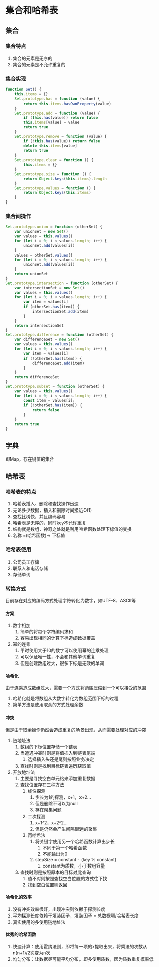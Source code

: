 # 集合和哈希表

## 集合

### 集合特点

1. 集合的元素是无序的
2. 集合的元素是不允许重复的

### 集合实现

```js
function Set() {
    this.items = {}
    Set.prototype.has = function (value) {
        return this.items.hasOwnProperty(value)
    }
    Set.prototype.add = function (value) {
        if (this.has(value)) return false
        this.items[value] = value
        return true
    }
    Set.prototype.remove = function (value) {
        if (!this.has(value)) return false
        delete this.items[value]
        return true
    }
    Set.prototype.clear = function () {
        this.items = {}
    }
    Set.prototype.size = function () {
        return Object.keys(this.items).length
    }
    Set.prototype.values = function () {
        return Object.keys(this.items)
    }
}
```

### 集合间操作

```js
Set.prototype.union = function (otherSet) {
    var unionSet = new Set()
    var values = this.values()
    for (let i = 0; i < values.length; i++) {
        unionSet.add(values[i])
    }
    values = otherSet.values()
    for (let i = 0; i < values.length; i++) {
        unionSet.add(values[i])
    }
    return unionSet
}
Set.prototype.intersection = function (otherSet) {
    var intersectionSet = new Set()
    var values = this.values()
    for (let i = 0; i < values.length; i++) {
        var item = values[i]
        if (otherSet.has(item)) {
            intersectionSet.add(item)
        }
    }
    return intersectionSet
}
Set.prototype.difference = function (otherSet) {
    var differenceSet = new Set()
    var values = this.values()
    for (let i = 0; i < values.length; i++) {
        var item = values[i]
        if (!otherSet.has(item)) {
            differenceSet.add(item)
        }
    }
    return differenceSet
}
Set.prototype.subset = function (otherSet) {
    var values = this.values()
    for (let i = 0; i < values.length; i++) {
        const item = values[i];
        if (!otherSet.has(item)) {
            return false
        }
    }
    return true
}
```

## 字典

即Map，存在键值的集合

## 哈希表

### 哈希表的特点

1. 哈希表插入、删除和查找操作迅速
2. 无论多少数据，插入和删除时间接近O(1)
3. 查找比树快，并且编码容易
4. 哈希表是无序的，同时key不允许重复
5. 结构就是数组，神奇之处就是利用哈希函数处理下标值的变换
6. 名称 =(哈希函数)=>  下标值

### 哈希表使用

1. 公司员工存储
2. 联系人和电话存储
3. 存储单词

### 转换方式

目前存在对应的编码方式处理字符转化为数字，如UTF-8、ASCII等

#### 方案

1. 数字相加
    1. 简单的将每个字符编码求和
    2. 容易出现相同的计算下标造成数据覆盖
2. 幂的连乘
    1. 平时使用大于10的数字可以使用幂的连乘处理
    2. 可以保证唯一性，不会和其他单词重复
    3. 但是创建数组过大，很多下标是无效的单词

#### 哈希化

由于连乘造成数组过大，需要一个方式将范围压缩到一个可以接受的范围

1. 哈希化就是将数组从大数字转化为数组范围下标的过程
2. 简单方法是使用取余的方式处理余数

#### 冲突

但是由于取余操作仍然会造成重复的场景出现，从而需要处理对应的冲突

1. 链地址法
    1. 数组的下标位置存储一个链表
    2. 当遭遇冲突时则是将值插入到链表尾端
        1. 选择插入头还是尾则按照业务决定
    3. 查找时则是找到目标链表遍历获取值
2. 开放地址法
    1. 主要是寻找空白单元格来添加重复数据
    2. 查找位置存在三种方法
        1. 线性探测
            1. 步长为1的探测，x+1，x+2...
            2. 但是删除不可以为null
            3. 存在聚集问题
        2. 二次探测
            1. x+1^2，x+2^2...
            2. 但是仍然会产生间隔很远的聚集
        3. 再哈希法
            1. 将关键字使用另一个哈希函数计算出步长
                1. 不同于第一个哈希函数
                2. 不能输出为0
            2. stepSize = constant - (key % constant)
                1. constant为质数，小于数组容量
    3. 查找时则是按照原本的目标对比查询
        1. 值不对则按照查找空白位置的方式往下找
        2. 找到空白位置则返回

#### 哈希化的效率

1. 没有冲突效率很好，出现冲突则依赖于探测长度
2. 平均探测长度依赖于填装因子，填装因子 = 总数据项/哈希表长度
3. 真实使用的多使用链地址法

#### 优秀的哈希函数

1. 快速计算：使用霍纳法则，即将每一项的x提取出来，将乘法的次数从n(n+1)/2次变为n次
2. 均匀分布：让数据尽可能平均分布，即多使用质数，因为质数重复概率低
